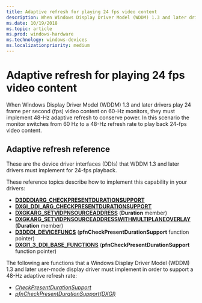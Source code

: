 ```yaml
---
title: Adaptive refresh for playing 24 fps video content
description: When Windows Display Driver Model (WDDM) 1.3 and later drivers play 24 frame per second (fps) video content on 60-Hz monitors, they must implement 48-Hz adaptive refresh to conserve power.
ms.date: 10/19/2018
ms.topic: article
ms.prod: windows-hardware
ms.technology: windows-devices
ms.localizationpriority: medium
---
```


# Adaptive refresh for playing 24 fps video content


When Windows Display Driver Model (WDDM) 1.3 and later drivers play 24 frame per second (fps) video content on 60-Hz monitors, they must implement 48-Hz adaptive refresh to conserve power. In this scenario the monitor switches from 60 Hz to a 48-Hz refresh rate to play back 24-fps video content.



## Adaptive refresh reference

These are the device driver interfaces (DDIs) that WDDM 1.3 and later drivers must implement for 24-fps playback.

These reference topics describe how to implement this capability in your drivers:

-   [**D3DDDIARG\_CHECKPRESENTDURATIONSUPPORT**](/windows-hardware/drivers/ddi/d3dumddi/ns-d3dumddi-d3dddiarg_checkpresentdurationsupport) 
-   [**DXGI\_DDI\_ARG\_CHECKPRESENTDURATIONSUPPORT**](/windows-hardware/drivers/ddi/dxgiddi/ns-dxgiddi-_dxgi_ddi_arg_checkpresentdurationsupport) 
-   [**DXGKARG\_SETVIDPNSOURCEADDRESS**](/windows-hardware/drivers/ddi/d3dkmddi/ns-d3dkmddi-_dxgkarg_setvidpnsourceaddress) (**Duration** member)
-   [**DXGKARG\_SETVIDPNSOURCEADDRESSWITHMULTIPLANEOVERLAY**](/windows-hardware/drivers/ddi/d3dkmddi/ns-d3dkmddi-_dxgkarg_setvidpnsourceaddresswithmultiplaneoverlay) (**Duration** member)
-   [**D3DDDI\_DEVICEFUNCS**](/windows-hardware/drivers/ddi/d3dumddi/ns-d3dumddi-_d3dddi_devicefuncs) (**pfnCheckPresentDurationSupport** function pointer)
-   [**DXGI1\_3\_DDI\_BASE\_FUNCTIONS**](/windows-hardware/drivers/ddi/dxgiddi/ns-dxgiddi-dxgi1_3_ddi_base_functions) (**pfnCheckPresentDurationSupport** function pointer)

The following are functions that a Windows Display Driver Model (WDDM) 1.3 and later user-mode display driver must implement in order to support a 48-Hz adaptive refresh rate:

-   [*CheckPresentDurationSupport*](/windows-hardware/drivers/ddi/d3dumddi/nc-d3dumddi-pfnd3dddi_checkpresentdurationsupport)
-   [*pfnCheckPresentDurationSupport(DXGI)*](/windows-hardware/drivers/ddi/dxgiddi/ns-dxgiddi-_dxgi_ddi_arg_checkpresentdurationsupport)




 

